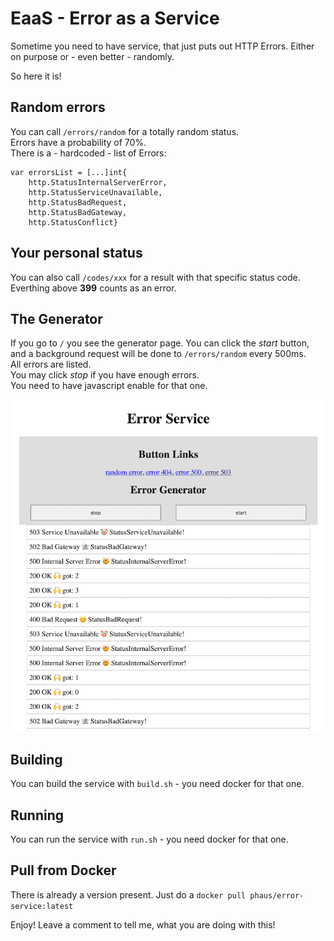 # EaaS - Error as a Service

Sometime you need to have service, that just puts out HTTP Errors.
Either on purpose or - even better - randomly.

So here it is!

## Random errors

You can call `/errors/random` for a totally random status.  
Errors have a probability of 70%.  
There is a - hardcoded - list of Errors:

```
var errorsList = [...]int{
	http.StatusInternalServerError,
	http.StatusServiceUnavailable,
	http.StatusBadRequest,
	http.StatusBadGateway,
	http.StatusConflict}
```

## Your personal status

You can also call `/codes/xxx` for a result with that specific status code.  
Everthing above **399** counts as an error.  

## The Generator

If you go to `/` you see the generator page. 
You can click the _start_ button, and a background request will be done to `/errors/random` every 500ms.  
All errors are listed.  
You may click _stop_ if you have enough errors.  
You need to have javascript enable for that one.

![](images/screenshot.png)

## Building

You can build the service with `build.sh` - you need docker for that one. 

## Running

You can run the service with `run.sh` - you need docker for that one. 

## Pull from Docker

There is already a version present.
Just do a `docker pull phaus/error-service:latest`


Enjoy!
Leave a comment to tell me, what you are doing with this!





